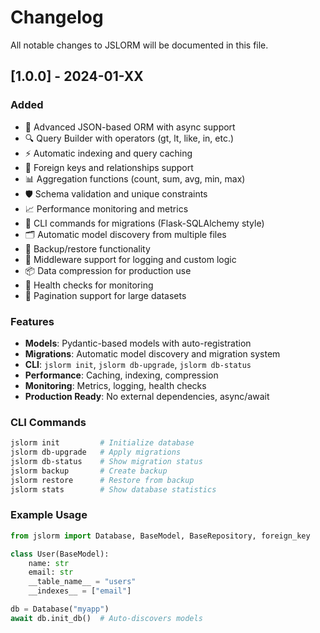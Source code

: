 # Changelog

All notable changes to JSLORM will be documented in this file.

## [1.0.0] - 2024-01-XX

### Added
- 🚀 Advanced JSON-based ORM with async support
- 🔍 Query Builder with operators (gt, lt, like, in, etc.)
- ⚡ Automatic indexing and query caching
- 🔗 Foreign keys and relationships support
- 📊 Aggregation functions (count, sum, avg, min, max)
- 🛡️ Schema validation and unique constraints
- 📈 Performance monitoring and metrics
- 🔧 CLI commands for migrations (Flask-SQLAlchemy style)
- 🗂️ Automatic model discovery from multiple files
- 💾 Backup/restore functionality
- 🔄 Middleware support for logging and custom logic
- 📦 Data compression for production use
- 🏥 Health checks for monitoring
- 🎯 Pagination support for large datasets

### Features
- **Models**: Pydantic-based models with auto-registration
- **Migrations**: Automatic model discovery and migration system
- **CLI**: `jslorm init`, `jslorm db-upgrade`, `jslorm db-status`
- **Performance**: Caching, indexing, compression
- **Monitoring**: Metrics, logging, health checks
- **Production Ready**: No external dependencies, async/await

### CLI Commands
```bash
jslorm init         # Initialize database
jslorm db-upgrade   # Apply migrations
jslorm db-status    # Show migration status
jslorm backup       # Create backup
jslorm restore      # Restore from backup
jslorm stats        # Show database statistics
```

### Example Usage
```python
from jslorm import Database, BaseModel, BaseRepository, foreign_key

class User(BaseModel):
    name: str
    email: str
    __table_name__ = "users"
    __indexes__ = ["email"]

db = Database("myapp")
await db.init_db()  # Auto-discovers models
```